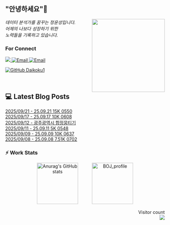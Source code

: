 
<h2> "안녕하세요"👋 </h2>
<img align='right' src="https://user-images.githubusercontent.com/50973778/144942576-b2f10b31-e628-43e4-b7da-3cc2144a5b73.gif" width="230">
<p><em> 데이터 분석가를 꿈꾸는 정윤성입니다.</br> 어제의 나보다 성장하기 위한 </br> 노력들을 기록하고 있습니다.</em></p>

### For Connect
<a href="https://blog.naver.com/jjys9047" target="_blank"><img src="https://img.shields.io/badge/-BLOG-brightgreen?style=flat-square&logo=Bloglovin&logoColor=white">
<a href="https://mail.google.com/mail/?view=cm&amp;fs=1&amp;to=jys9047@gmail.com" target="_blank"><img src="https://img.shields.io/badge/-Gmail-c14438?style=flat-square&logo=Gmail&logoColor=white" alt="Email">
<a href="mailto:jjys9047@naver.com" target="_blank"><img src="https://img.shields.io/badge/-Naver-brightgreen?style=flat-square&logo=Naver&logoColor=white" alt="Email">

[![GitHub Daikoku1](https://img.shields.io/github/followers/Daikoku1?label=follow&style=social)](https://github.com/Daikoku1)

</br>

## 💻 Latest Blog Posts
[2025/09/21 - 25.09.21 15K 0550](https://blog.naver.com/jjys9047/224016005961?fromRss=true&trackingCode=rss) <br>
[2025/09/17 - 25.09.17 10K 0608](https://blog.naver.com/jjys9047/224012062493?fromRss=true&trackingCode=rss) <br>
[2025/09/12 - 광주광역시 합정뭉티기](https://blog.naver.com/jjys9047/224005811384?fromRss=true&trackingCode=rss) <br>
[2025/09/11 - 25.09.11 5K 0548](https://blog.naver.com/jjys9047/224004385021?fromRss=true&trackingCode=rss) <br>
[2025/09/09 - 25.09.09 10K 0637](https://blog.naver.com/jjys9047/224001847656?fromRss=true&trackingCode=rss) <br>
[2025/09/08 - 25.09.08 7.51K 0702](https://blog.naver.com/jjys9047/224000450733?fromRss=true&trackingCode=rss) <br>


### ⚡ Work Stats
<p align = 'center'>
  <img src="https://github-readme-stats.vercel.app/api?username=Daikoku1&show_icons=true&theme=midnight-purple" alt="Anurag's GitHub stats" height="130" hspace="20"/>
  <img src="http://mazassumnida.wtf/api/v2/generate_badge?boj=jys9047" alt="BOJ_profile" height="130" hspace="20"/>
</p>

<p align="right"> 
  Visitor count<br>
  <img src="https://profile-counter.glitch.me/Daikoku1/count.svg" />
</p>
